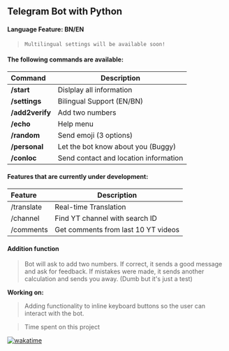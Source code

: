 ## Telegram Bot with Python

#### Language Feature: BN/EN
> `Multilingual settings will be available soon!`

#### The following commands are available:
| Command | Description |
|:-------|-----------|
| **/start** | Dislplay all information |
| **/settings** | Bilingual Support (EN/BN) |
| **/add2verify** | Add two numbers |
| **/echo** | Help menu |
| **/random** | Send emoji (3 options) |
| **/personal** | Let the bot know about you (Buggy) |
| **/conloc** | Send contact and location information |


#### Features that are currently under development:
| Feature | Description |
|:-------|-----------|
| /translate | Real-time Translation |
| /channel | Find YT channel with search ID |
| /comments | Get comments from last 10 YT videos |


#### Addition function
> Bot will ask to add two numbers. If correct, it sends a good message and ask for feedback. If mistakes were made, it sends another calculation and sends you away. (Dumb but it's just a test)

**Working on:**
> Adding functionality to inline keyboard buttons so the user can interact with the bot.   

> Time spent on this project

[![wakatime](https://wakatime.com/badge/user/0602677e-e1f1-4ba7-90c1-770c3a600207/project/359e1b74-6519-493d-8045-68ff46564e48.svg)](https://wakatime.com/badge/user/0602677e-e1f1-4ba7-90c1-770c3a600207/project/359e1b74-6519-493d-8045-68ff46564e48)